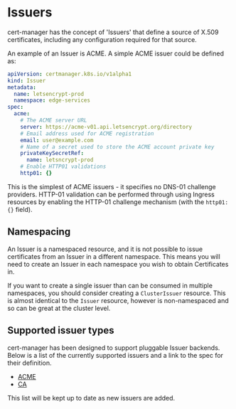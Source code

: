 # Issuers

cert-manager has the concept of 'Issuers' that define a source of X.509
certificates, including any configuration required for that source.

An example of an Issuer is ACME. A simple ACME issuer could be defined as:

```yaml
apiVersion: certmanager.k8s.io/v1alpha1
kind: Issuer
metadata:
  name: letsencrypt-prod
  namespace: edge-services
spec:
  acme:
    # The ACME server URL
    server: https://acme-v01.api.letsencrypt.org/directory
    # Email address used for ACME registration
    email: user@example.com
    # Name of a secret used to store the ACME account private key
    privateKeySecretRef:
      name: letsncrypt-prod
    # Enable HTTP01 validations
    http01: {}
```

This is the simplest of ACME issuers - it specifies no DNS-01 challenge
providers. HTTP-01 validation can be performed through using Ingress
resources by enabling the HTTP-01 challenge mechanism (with the `http01: {}`
field).

## Namespacing

An Issuer is a namespaced resource, and it is not possible to issue
certificates from an Issuer in a different namespace. This means you will need
to create an Issuer in each namespace you wish to obtain Certificates in.

If you want to create a single issuer than can be consumed in multiple
namespaces, you should consider creating a `ClusterIssuer` resource. This is
almost identical to the `Issuer` resource, however is non-namespaced and so can
be great at the cluster level.

## Supported issuer types

cert-manager has been designed to support pluggable Issuer backends. Below is
a list of the currently supported issuers and a link to the spec for their
definition.

* [ACME](spec.md#acme-configuration)
* [CA](spec.md#ca-configuration)

This list will be kept up to date as new issuers are added.
